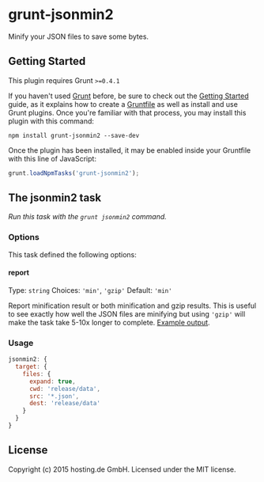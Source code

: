 # grunt-jsonmin2

Minify your JSON files to save some bytes.

## Getting Started
This plugin requires Grunt `>=0.4.1`

If you haven't used [Grunt](http://gruntjs.com/) before, be sure to check out the [Getting Started](http://gruntjs.com/getting-started) guide, as it explains how to create a [Gruntfile](http://gruntjs.com/sample-gruntfile) as well as install and use Grunt plugins. Once you're familiar with that process, you may install this plugin with this command:

```shell
npm install grunt-jsonmin2 --save-dev
```

Once the plugin has been installed, it may be enabled inside your Gruntfile with this line of JavaScript:

```js
grunt.loadNpmTasks('grunt-jsonmin2');
```

## The jsonmin2 task
_Run this task with the `grunt jsonmin2` command._

### Options

This task defined the following options:

#### report

Type: `string`
Choices: `'min'`, `'gzip'`
Default: `'min'`

Report minification result or both minification and gzip results.
This is useful to see exactly how well the JSON files are minifying but using `'gzip'` will make the task take 5-10x longer to complete. [Example output](https://github.com/sindresorhus/maxmin#readme).

### Usage

```js
jsonmin2: {
  target: {
    files: {
      expand: true,
      cwd: 'release/data',
      src: '*.json',
      dest: 'release/data'
    }
  }
}
```

## License

Copyright (c) 2015 hosting.de GmbH. Licensed under the MIT license.
